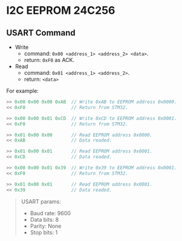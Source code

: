 # I2C EEPROM 24C256

## USART Command
- Write
  - command: `0x00 <address_1> <address_2> <data>`.
  - return: `0xF0` as ACK.
- Read
  - command: `0x01 <address_1> <address_2>`.
  - return: `<data>` 

For example:
```c
>> 0x00 0x00 0x00 0xAB  // Write 0xAB to EEPROM address 0x0000.
<< 0xF0                 // Return from STM32.

>> 0x00 0x00 0x01 0xCD  // Write 0xCD to EEPROM address 0x0001.
<< 0xF0                 // Return from STM32.

>> 0x01 0x00 0x00       // Read EEPROM address 0x0000.
<< 0xAB                 // Data readed.

>> 0x01 0x00 0x01       // Read EEPROM address 0x0001.
<< 0xCD                 // Data readed.

>> 0x00 0x00 0x01 0x39  // Write 0x39 to EEPROM address 0x0001.
<< 0xF0                 // Return from STM32.

>> 0x01 0x00 0x01       // Read EEPROM address 0x0001.
<< 0x39                 // Data readed.
```

> USART params: 
> - Baud rate: 9600
> - Data bits: 8
> - Parity: None
> - Stop bits: 1
